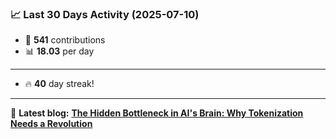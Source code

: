 <!--START_STATS-->
### 📈 Last 30 Days Activity (2025-07-10)  
- 🧮 **541** contributions  
- 📊 **18.03** per day
---
- 🔥 **40** day streak!
---
📝 **Latest blog:** [**The Hidden Bottleneck in AI's Brain: Why Tokenization Needs a Revolution**](https://andriak.com/blog/tokenization-revolution)
<!--END_STATS-->
